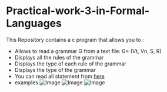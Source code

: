 # Practical-work-3-in-Formal-Languages
This Repository contains a c program that allows you to :
- Allows to read a grammar G from a text file: G= (Vt, Vn, S, R)
- Displays all the rules of the grammar
- Displays the type of each rule of the grammar
- Displays the type of the grammar
- You can read all statement from [here](https://github.com/user-attachments/files/19440630/TP3.pdf)
- examples
![Image](https://github.com/user-attachments/assets/377e3f6e-e645-4f02-9bae-c95de8ba5c3f)
![Image](https://github.com/user-attachments/assets/acdce0b0-aa78-413e-ab0a-46f9925c2c6e)
![Image](https://github.com/user-attachments/assets/bc4266ac-d6e7-438f-b4b5-db206883fbf3)